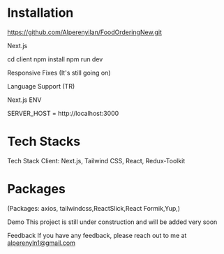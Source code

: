 
# Installation 
https://github.com/Alperenyilan/FoodOrderingNew.git

Next.js

cd client npm install npm run dev

Responsive Fixes (It's still going on)

Language Support (TR)

Next.js ENV

SERVER_HOST = http://localhost:3000

# Tech Stacks
Tech Stack Client: Next.js, Tailwind CSS, React, Redux-Toolkit

# Packages
(Packages: axios, tailwindcss,ReactSlick,React Formik,Yup,)


Demo This project is still under construction and will be added very soon

Feedback If you have any feedback, please reach out to me at alperenyln1@gmail.com

